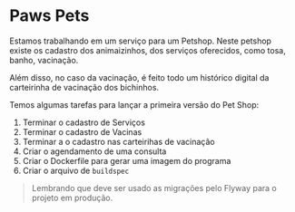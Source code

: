 # Paws Pets

Estamos trabalhando em um serviço para um Petshop. Neste petshop existe os cadastro dos animaizinhos, dos serviços 
oferecidos, como tosa, banho, vacinação. 

Além disso, no caso da vacinação, é feito todo um histórico digital da carteirinha de vacinação dos bichinhos. 


Temos algumas tarefas para lançar a primeira versão do Pet Shop:

1. Terminar o cadastro de Serviços
2. Terminar o cadastro de Vacinas
3. Terminar a o cadastro nas carteirihas de vacinação
4. Criar o agendamento de uma consulta
5. Criar o Dockerfile para gerar uma imagem do programa
6. Criar o arquivo de `buildspec`

> Lembrando que deve ser usado as migrações pelo Flyway para o projeto em produção.
